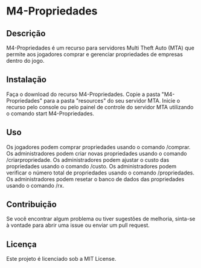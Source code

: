 # M4-Propriedades

## Descrição
M4-Propriedades é um recurso para servidores Multi Theft Auto (MTA) que permite aos jogadores comprar e gerenciar propriedades de empresas dentro do jogo.

## Instalação

Faça o download do recurso M4-Propriedades.
Copie a pasta "M4-Propriedades" para a pasta "resources" do seu servidor MTA.
Inicie o recurso pelo console ou pelo painel de controle do servidor MTA utilizando o comando start M4-Propriedades.
## Uso

Os jogadores podem comprar propriedades usando o comando /comprar.
Os administradores podem criar novas propriedades usando o comando /criarpropriedade.
Os administradores podem ajustar o custo das propriedades usando o comando /custo.
Os administradores podem verificar o número total de propriedades usando o comando /propriedades.
Os administradores podem resetar o banco de dados das propriedades usando o comando /rx.
## Contribuição

Se você encontrar algum problema ou tiver sugestões de melhoria, sinta-se à vontade para abrir uma issue ou enviar um pull request.
## Licença
Este projeto é licenciado sob a MIT License.
